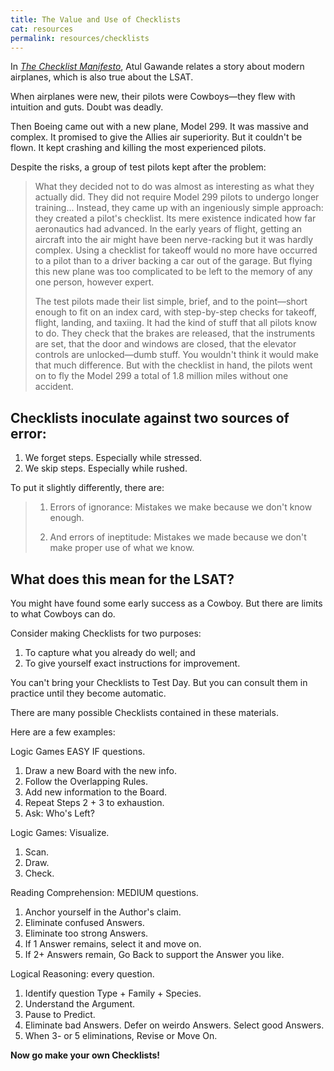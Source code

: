 ```yaml
---
title: The Value and Use of Checklists
cat: resources
permalink: resources/checklists
---
```


In [*The Checklist Manifesto*][1], Atul Gawande relates a story about modern airplanes, which is also true about the LSAT.

When airplanes were new, their pilots were Cowboys—they flew with intuition and guts. Doubt was deadly.

Then Boeing came out with a new plane, Model 299. It was massive and complex. It promised to give the Allies air superiority. But it couldn't be flown. It kept crashing and killing the most experienced pilots.

Despite the risks, a group of test pilots kept after the problem:

> What they decided not to do was almost as interesting as what they actually did. They did not require Model 299 pilots to undergo longer training... Instead, they came up with an ingeniously simple approach: they created a pilot's checklist. Its mere existence indicated how far aeronautics had advanced. In the early years of flight, getting an aircraft into the air might have been nerve-racking but it was hardly complex. Using a checklist for takeoff would no more have occurred to a pilot than to a driver backing a car out of the garage. But flying this new plane was too complicated to be left to the memory of any one person, however expert.
>
> The test pilots made their list simple, brief, and to the point—short enough to fit on an index card, with step-by-step checks for takeoff, flight, landing, and taxiing. It had the kind of stuff that all pilots know to do. They check that the brakes are released, that the instruments are set, that the door and windows are closed, that the elevator controls are unlocked—dumb stuff. You wouldn't think it would make that much difference. But with the checklist in hand, the pilots went on to fly the Model 299 a total of 1.8 million miles without one accident.

## Checklists inoculate against two sources of error:

1. We forget steps. Especially while stressed.
1. We skip steps. Especially while rushed.

To put it slightly differently, there are:

> 1. Errors of ignorance: Mistakes we make because we don't know enough. 
>
> 1. And errors of ineptitude: Mistakes we made because we don't make proper use of what we know.

## What does this mean for the LSAT?

You might have found some early success as a Cowboy. But there are limits to what Cowboys can do.

Consider making Checklists for two purposes:

1. To capture what you already do well; and
1. To give yourself exact instructions for improvement.

You can't bring your Checklists to Test Day. But you can consult them in practice until they become automatic.

There are many possible Checklists contained in these materials.

Here are a few examples:

Logic Games EASY IF questions.

1. Draw a new Board with the new info.
1. Follow the Overlapping Rules.
1. Add new information to the Board.
1. Repeat Steps 2 + 3 to exhaustion.
1. Ask: Who's Left?

Logic Games: Visualize.

1. Scan.
1. Draw.
1. Check.

Reading Comprehension: MEDIUM questions.

1. Anchor yourself in the Author's claim.
1. Eliminate confused Answers.
1. Eliminate too strong Answers.
1. If 1 Answer remains, select it and move on.
1. If 2+ Answers remain, Go Back to support the Answer you like.

Logical Reasoning: every question.

1. Identify question Type + Family + Species.
1. Understand the Argument.
1. Pause to Predict.
1. Eliminate bad Answers. Defer on weirdo Answers. Select good Answers.
1. When 3- or 5 eliminations, Revise or Move On.

**Now go make your own Checklists!**

[1]: http://atulgawande.com/book/the-checklist-manifesto/

